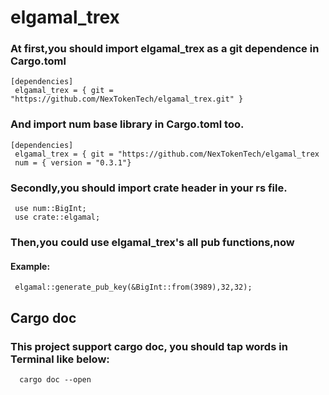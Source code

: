 # elgamal_trex
### At first,you should import elgamal_trex as a git dependence in Cargo.toml
```
[dependencies]
 elgamal_trex = { git = "https://github.com/NexTokenTech/elgamal_trex.git" }
```
### And import num base library in Cargo.toml too.
```
[dependencies]
 elgamal_trex = { git = "https://github.com/NexTokenTech/elgamal_trex
 num = { version = "0.3.1"}
```
### Secondly,you should import crate header in your rs file.
```
 use num::BigInt;
 use crate::elgamal;
```
### Then,you could use elgamal_trex's all pub functions,now
#### Example:
```
 elgamal::generate_pub_key(&BigInt::from(3989),32,32);
```

## Cargo doc
### This project support cargo doc, you should tap words in Terminal like below:
```
  cargo doc --open
```
